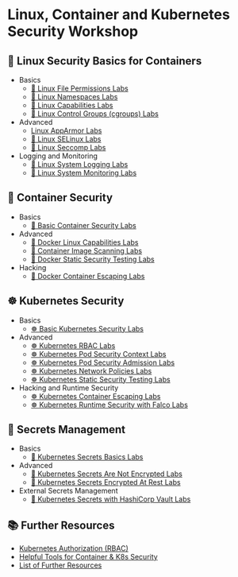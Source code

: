 # Linux, Container and Kubernetes Security Workshop

## 🐧 Linux Security Basics for Containers

- Basics
  - [🐧 Linux File Permissions Labs](1-linux-security/labs/linux-file-permissions.md)
  - [🐧 Linux Namespaces Labs](1-linux-security/labs/linux-namespaces.md)
  - [🐧 Linux Capabilities Labs](1-linux-security/labs/linux-capabilities.md)
  - [🚧 Linux Control Groups (cgroups) Labs](1-linux-security/labs/linux-cgroups.md)
- Advanced
  - [Linux AppArmor Labs](1-linux-security/labs/apparmor.md)
  - [🚧 Linux SELinux Labs](1-linux-security/labs/selinux.md)
  - [🚧 Linux Seccomp Labs](1-linux-security/labs/seccomp.md)
- Logging and Monitoring
  - [🐧 Linux System Logging Labs](1-linux-security/labs/linux-system-logging.md)
  - [🐧 Linux System Monitoring Labs](1-linux-security/labs/linux-system-monitoring.md)

## 🐳 Container Security

- Basics
  - [🐳 Basic Container Security Labs](2-container-security/labs/basic-secure-container-usage.md)
- Advanced
  - [🐳 Docker Linux Capabilities Labs](2-container-security/labs/docker_linux_capabilities.md)
  - [🐳 Container Image Scanning Labs](2-container-security/labs/container_image_scanning.md)
  - [🐳 Docker Static Security Testing Labs](2-container-security/labs/docker_static_security_testing.md)
- Hacking
  - [🐳 Docker Container Escaping Labs](2-container-security/labs/docker_container_escaping.md)

## ☸️ Kubernetes Security

- Basics
  - [☸️ Basic Kubernetes Security Labs](3-kubernetes-security/labs/basic_secure_kubernetes_containers.md)
- Advanced
  - [☸️ Kubernetes RBAC Labs](3-kubernetes-security/labs/kubernetes_rbac.md)
  - [☸️ Kubernetes Pod Security Context Labs](3-kubernetes-security/labs/pod_security_context.md)
  - [☸️ Kubernetes Pod Security Admission Labs](3-kubernetes-security/labs/pod_security_admission.md)
  - [☸️ Kubernetes Network Policies Labs](3-kubernetes-security/labs/network_policies.md)
  - [☸️ Kubernetes Static Security Testing Labs](3-kubernetes-security/labs/kubernetes_static_security_testing.md)
- Hacking and Runtime Security
  - [☸️ Kubernetes Container Escaping Labs](3-kubernetes-security/labs/kubernetes_container_escape.md) 
  - [☸️ Kubernetes Runtime Security with Falco Labs](3-kubernetes-security/labs/runtime_security_with_falco.md)

## 🔐 Secrets Management

- Basics
  - [🔐 Kubernetes Secrets Basics Labs](4-secrets/labs/kubernetes_secrets_basics.md)
- Advanced
  - [🔐 Kubernetes Secrets Are Not Encrypted Labs](4-secrets/labs/kubernetes_secrets_not_encrypted.md)
  - [🔐 Kubernetes Secrets Encrypted At Rest Labs](4-secrets/labs/encryption_at_rest_for_kubernetes_secrets.md)
- External Secrets Management
  - [🔐 Kubernetes Secrets with HashiCorp Vault Labs](4-secrets/labs/kubernetes_secrets_with_vault.md)

## 📚 Further Resources

- [Kubernetes Authorization (RBAC)](docs/rbac/README.md)
- [Helpful Tools for Container & K8s Security](docs/tools/README.md)
- [List of Further Resources](docs/resources/README.md)